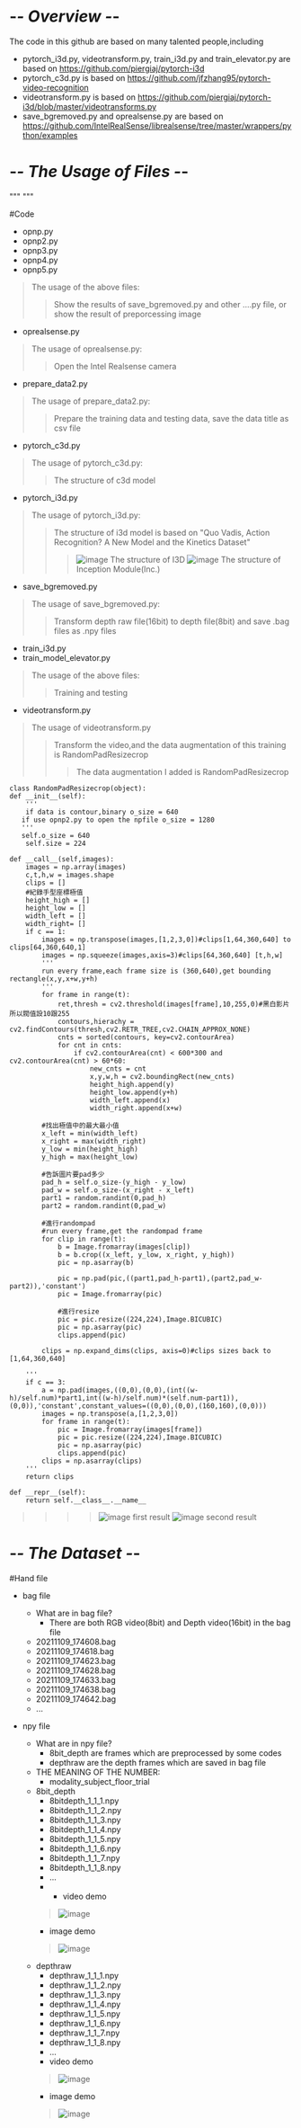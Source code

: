 # -*- Overview -*-
The code in this github are based on many talented people,including
* pytorch_i3d.py, videotransform.py, train_i3d.py and train_elevator.py are based on https://github.com/piergiaj/pytorch-i3d
* pytorch_c3d.py is based on https://github.com/jfzhang95/pytorch-video-recognition
* videotransform.py is based on https://github.com/piergiaj/pytorch-i3d/blob/master/videotransforms.py
* save_bgremoved.py and oprealsense.py are based on https://github.com/IntelRealSense/librealsense/tree/master/wrappers/python/examples 

# -*- The Usage of Files -*-
"""
"""

#Code

* opnp.py
* opnp2.py
* opnp3.py
* opnp4.py
* opnp5.py
> The usage of the above files:
>> Show the results of save_bgremoved.py and other ....py file, or show the result of preporcessing image
* oprealsense.py
> The usage of oprealsense.py:
>> Open the Intel Realsense camera
* prepare_data2.py
> The usage of prepare_data2.py:
>> Prepare the training data and testing data, save the data title as csv file
* pytorch_c3d.py
> The usage of pytorch_c3d.py:
>> The structure of c3d model
* pytorch_i3d.py
> The usage of pytorch_i3d.py:
>> The structure of i3d model is based on "Quo Vadis, Action Recognition? A New Model and the Kinetics Dataset"
>>> ![image](https://user-images.githubusercontent.com/80392504/145832866-9b508fd2-9cb4-4ab6-a183-f53553dc5532.png) 
>>> The structure of I3D
>>> ![image](https://user-images.githubusercontent.com/80392504/145832942-c56ec63e-371c-4295-949c-96b1e754f82a.png) 
>>> The structure of Inception Module(Inc.)
* save_bgremoved.py
> The usage of save_bgremoved.py:
>> Transform depth raw file(16bit) to depth file(8bit) and save .bag files as .npy files
* train_i3d.py
* train_model_elevator.py
> The usage of the above files:
>> Training and testing
* videotransform.py
> The usage of videotransform.py
>> Transform the video,and the data augmentation of this training is RandomPadResizecrop
>>> The data augmentation I added is RandomPadResizecrop 


    class RandomPadResizecrop(object):
    def __init__(self):
        '''
        if data is contour,binary o_size = 640
       if use opnp2.py to open the npfile o_size = 1280
       '''
       self.o_size = 640
        self.size = 224
    
    def __call__(self,images):
        images = np.array(images)
        c,t,h,w = images.shape
        clips = []
        #紀錄手型座標極值
        height_high = []
        height_low = []
        width_left = []
        width_right= []
        if c == 1:
            images = np.transpose(images,[1,2,3,0])#clips[1,64,360,640] to clips[64,360,640,1]
            images = np.squeeze(images,axis=3)#clips[64,360,640] [t,h,w]
            '''
            run every frame,each frame size is (360,640),get bounding rectangle(x,y,x+w,y+h)
            '''
            for frame in range(t):
                ret,thresh = cv2.threshold(images[frame],10,255,0)#黑白影片所以閥值設10跟255
                contours,hierachy = cv2.findContours(thresh,cv2.RETR_TREE,cv2.CHAIN_APPROX_NONE)
                cnts = sorted(contours, key=cv2.contourArea)
                for cnt in cnts:
                    if cv2.contourArea(cnt) < 600*300 and cv2.contourArea(cnt) > 60*60:
                        new_cnts = cnt
                        x,y,w,h = cv2.boundingRect(new_cnts)
                        height_high.append(y)
                        height_low.append(y+h)
                        width_left.append(x)
                        width_right.append(x+w) 
                
            #找出極值中的最大最小值
            x_left = min(width_left)
            x_right = max(width_right)
            y_low = min(height_high)
            y_high = max(height_low)
            
            #告訴圖片要pad多少
            pad_h = self.o_size-(y_high - y_low)
            pad_w = self.o_size-(x_right - x_left)
            part1 = random.randint(0,pad_h)
            part2 = random.randint(0,pad_w)
            
            #進行randompad
            #run every frame,get the randompad frame
            for clip in range(t):
                b = Image.fromarray(images[clip])
                b = b.crop((x_left, y_low, x_right, y_high))   
                pic = np.asarray(b)
                
                pic = np.pad(pic,((part1,pad_h-part1),(part2,pad_w-part2)),'constant')
                pic = Image.fromarray(pic)
                
                #進行resize
                pic = pic.resize((224,224),Image.BICUBIC)
                pic = np.asarray(pic)
                clips.append(pic)
                
            clips = np.expand_dims(clips, axis=0)#clips sizes back to [1,64,360,640]
            
        '''
        if c == 3:
            a = np.pad(images,((0,0),(0,0),(int((w-h)/self.num)*part1,int((w-h)/self.num)*(self.num-part1)),(0,0)),'constant',constant_values=((0,0),(0,0),(160,160),(0,0)))
            images = np.transpose(a,[1,2,3,0])
            for frame in range(t):
                pic = Image.fromarray(images[frame])
                pic = pic.resize((224,224),Image.BICUBIC)
                pic = np.asarray(pic)
                clips.append(pic)
            clips = np.asarray(clips)
        '''
        return clips
        
    def __repr__(self):
        return self.__class__.__name__
>>>> ![image](https://user-images.githubusercontent.com/80392504/145834129-13674c9b-34f5-43e2-b346-bb4c76d31d51.png) first result
>>>> ![image](https://user-images.githubusercontent.com/80392504/145834159-44e56d5e-263b-4c9e-b21e-eb695730a52a.png) second result



# -*- The Dataset -*-
#Hand file

* bag file
    * What are in bag file?
         * There are both RGB video(8bit) and Depth video(16bit) in the bag file 
    * 20211109_174608.bag
    * 20211109_174618.bag
    * 20211109_174623.bag
    * 20211109_174628.bag
    * 20211109_174633.bag
    * 20211109_174638.bag
    * 20211109_174642.bag
    * ...
            
        
* npy file
    * What are in npy file?
        * 8bit_depth are frames which are preprocessed by some codes
        * depthraw are the depth frames which are saved in bag file 
    * THE MEANING OF THE NUMBER:
        * modality_subject_floor_trial 
    * 8bit_depth
        * 8bitdepth_1_1_1.npy
        * 8bitdepth_1_1_2.npy
        * 8bitdepth_1_1_3.npy
        * 8bitdepth_1_1_4.npy
        * 8bitdepth_1_1_5.npy
        * 8bitdepth_1_1_6.npy
        * 8bitdepth_1_1_7.npy
        * 8bitdepth_1_1_8.npy
        * ...
        * * video demo 
        > ![image](https://user-images.githubusercontent.com/80392504/145842462-4f762e3b-01f2-40ee-bbee-5a2af0e50cae.png)
        * image demo 
        > ![image](https://user-images.githubusercontent.com/80392504/145842939-037d3d44-ac9d-41d7-8ee7-87a4cdf1d75f.png)
    * depthraw
        * depthraw_1_1_1.npy
        * depthraw_1_1_2.npy
        * depthraw_1_1_3.npy
        * depthraw_1_1_4.npy
        * depthraw_1_1_5.npy
        * depthraw_1_1_6.npy
        * depthraw_1_1_7.npy
        * depthraw_1_1_8.npy
        * ...
        * video demo 
        > ![image](https://user-images.githubusercontent.com/80392504/145843852-f9949a82-a5c6-4b45-988a-99d0c4ba364e.png)
        * image demo 
        > ![image](https://user-images.githubusercontent.com/80392504/145843698-c4b477c0-dc27-41b3-b04a-4ba2117de523.png)


